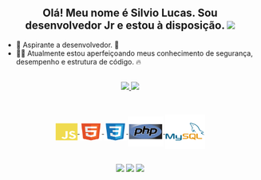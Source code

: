 <h2 align="center">
   Olá! Meu nome é Silvio Lucas. Sou desenvolvedor Jr e estou à disposição. <img src="https://media.giphy.com/media/hvRJCLFzcasrR4ia7z/giphy.gif" width="28">
</h2>  

  - 🔭 Aspirante a desenvolvedor. 🙏
  - 👨‍💻 Atualmente estou aperfeiçoando meus conhecimento de segurança, desempenho e estrutura de código. 🔥

<!--   - 🔭 Aspirante a desenvolvedor. 🙏
  - 👨‍💻 Atualmente estou aperfeiçoando meus conhecimentos em front-end e conheçendo novas ferramentas. 🔥 -->

<!--   - 🔭 Futuro desenvolvedor, à procura de uma oportunidade para entrar no mercado. 🙏
  - 👨‍💻 Atualmente estou me dedicando a criação do meu portfólio e me aprofundando em PHP e MySQL. 🔥
 -->
 
<div align="center">
  <br>
  <a href="https://github.com/SilvioLucasDev">
  <img height="150em" src="https://github-readme-stats.vercel.app/api?username=silviolucasdev&show_icons=true&theme=dark&include_all_commits=true&count_private=true"/>
  <img height="150em" src="https://github-readme-stats.vercel.app/api/top-langs/?username=silviolucasdev&layout=compact&langs_count=7&theme=dark"/>
</div>

 ##
 
<div style="display: inline_block" align="center"><br>
  <img align="center" alt="Lucas-Js" height="35" width="45" src="https://raw.githubusercontent.com/devicons/devicon/master/icons/javascript/javascript-plain.svg">
  <img align="center" alt="Lucas-HTML" height="35" width="45" src="https://raw.githubusercontent.com/devicons/devicon/master/icons/html5/html5-original.svg">
  <img align="center" alt="Lucas-CSS" height="35" width="45" src="https://raw.githubusercontent.com/devicons/devicon/master/icons/css3/css3-original.svg">
  <img align="center" alt="Lucas-CSS" height="60" width="70" src="https://raw.githubusercontent.com/devicons/devicon/master/icons/php/php-original.svg">
  <img align="center" alt="Lucas-CSS" height="70" width="80" src="https://raw.githubusercontent.com/devicons/devicon/master/icons/mysql/mysql-original-wordmark.svg">
</div>
 
 ##
 
<div align="center"> 
  <a href="https://www.instagram.com/silviolucas__" target="_blank"><img src="https://img.shields.io/badge/-Instagram-%23E4405F?style=for-the-badge&logo=instagram&logoColor=white" target="_blank"></a>
    <a href = "mailto:silviolucas_santos@hotmail.com"><img src="https://img.shields.io/badge/Microsoft_Outlook-0078D4?style=for-the-badge&logo=microsoft-outlook&logoColor=white" target="_blank"></a>
  <a href="https://www.linkedin.com/in/silviolucasdev" target="_blank"><img src="https://img.shields.io/badge/-LinkedIn-%230077B5?style=for-the-badge&logo=linkedin&logoColor=white" target="_blank"></a> 
</div>
 
 
